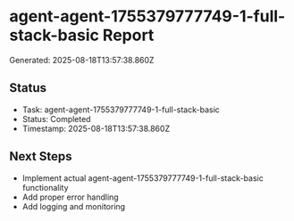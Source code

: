 # agent-agent-1755379777749-1-full-stack-basic Report

Generated: 2025-08-18T13:57:38.860Z

## Status
- Task: agent-agent-1755379777749-1-full-stack-basic
- Status: Completed
- Timestamp: 2025-08-18T13:57:38.860Z

## Next Steps
- Implement actual agent-agent-1755379777749-1-full-stack-basic functionality
- Add proper error handling
- Add logging and monitoring
